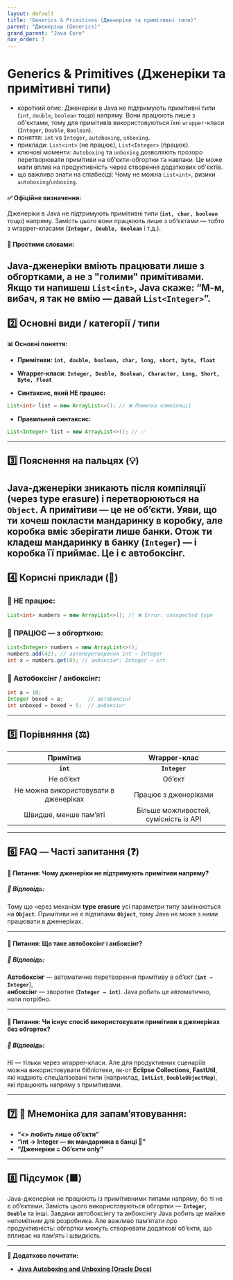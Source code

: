 ```yaml
---
layout: default
title: "Generics & Primitives (Дженеріки та примітивні типи)"
parent: "Дженеріки (Generics)"
grand_parent: "Java Core"
nav_order: 7
---
```


# Generics & Primitives (Дженеріки та примітивні типи)

*   короткий опис: Дженеріки в Java не підтримують примітивні типи (`int`, `double`, `boolean` тощо) напряму. Вони працюють лише з об'єктами, тому для примітивів використовуються їхні `wrapper`-класи (`Integer`, `Double`, `Boolean`).
*   поняття: `int` vs `Integer`, `autoboxing`, `unboxing`.
*   приклади: `List<int>` (не працює), `List<Integer>` (працює).
*   ключові моменти: `Autoboxing` та `unboxing` дозволяють прозоро перетворювати примітиви на об'єкти-обгортки та навпаки. Це може мати вплив на продуктивність через створення додаткових об'єктів.
*   що важливо знати на співбесіді: Чому не можна `List<int>`, ризики `autoboxing`/`unboxing`.
#### **✅ Офіційне визначення:**

Дженеріки в Java не підтримують примітивні типи (**`int, char, boolean`** тощо) напряму. Замість цього вони працюють лише з об’єктами — тобто з wrapper-класами (**`Integer, Double, Boolean`** і т.д.).

#### **🧠 Простими словами:**

Java-дженеріки вміють працювати лише з обгортками, а не з "голими" примітивами. Якщо ти напишеш **`List<int>`**, Java скаже: “М-м, вибач, я так не вмію — давай **`List<Integer>`**”.
---

## **2️⃣ Основні види / категорії / типи**

**📊 Основні поняття:**

* **Примітиви: `int, double, boolean, char, long, short, byte, float`**

* **Wrapper-класи: `Integer, Double, Boolean, Character, Long, Short, Byte, Float`**

* **Синтаксис, який НЕ працює:**

```java
List<int> list = new ArrayList<>(); // ❌ Помилка компіляції
```
* **Правильний синтаксис:**

```java
List<Integer> list = new ArrayList<>(); // ✅
```
---

## **3️⃣ Пояснення на пальцях (💡)**

Java-дженеріки зникають після компіляції (через type erasure) і перетворюються на **`Object`**. А примітиви — це **не обʼєкти**. Уяви, що ти хочеш покласти мандаринку в коробку, але коробка вміє зберігати лише банки. Отож ти кладеш мандаринку в банку (**`Integer`**) — і коробка її приймає. Це і є автобоксінг.
---

## **4️⃣ Корисні приклади (🧪)**

### **🔸 НЕ працює:**

```java
List<int> numbers = new ArrayList<>(); // ❌ Error: unexpected type
```
### **🔸 ПРАЦЮЄ — з обгорткою:**

```java
List<Integer> numbers = new ArrayList<>();
numbers.add(42); // автоперетворення int → Integer
int x = numbers.get(0); // анбоксінг: Integer → int
```
### **🔸 Автобоксінг / анбоксінг:**

```java
int a = 10;
Integer boxed = a;        // автоБоксінг
int unboxed = boxed + 5;  // анбоксінг
```
---

## **5️⃣ Порівняння (⚖️)**

| Примітив | Wrapper-клас |
| :---: | :---: |
| **`int`** | **`Integer`** |
| Не обʼєкт | Обʼєкт |
| Не можна використовувати в дженеріках | Працює з дженеріками |
| Швидше, менше памʼяті | Більше можливостей, сумісність із API |

---

## **6️⃣ FAQ — Часті запитання (❓)**

#### **🔹 Питання: Чому дженеріки не підтримують примітиви напряму?**

##### **💬 Відповідь:**

Тому що через механізм **type erasure** усі параметри типу замінюються на **`Object`**. Примітиви не є підтипами **`Object`**, тому Java не може з ними працювати в дженеріках.

---

#### **🔹 Питання: Що таке автобоксінг і анбоксінг?**

##### **💬 Відповідь:**

**Автобоксінг** — автоматичне перетворення примітиву в обʼєкт (**`int → Integer`**),  
**анбоксінг** — зворотне (**`Integer → int`**). Java робить це автоматично, коли потрібно.

---

#### **🔹 Питання: Чи існує спосіб використовувати примітиви в дженеріках без обгорток?**

##### **💬 Відповідь:**

Ні — тільки через wrapper-класи. Але для продуктивних сценаріїв можна використовувати бібліотеки, як-от **Eclipse Collections**, **FastUtil**, які надають спеціалізовані типи (наприклад, **`IntList`**, **`DoubleObjectMap`**), які працюють напряму з примітивами.

---

## **7️⃣ 🧠 Мнемоніка для запам’ятовування:**

* **“\<\> любить лише обʼєкти”**
* **“int → Integer — як мандаринка в банці 🍊”**
* **“Дженеріки \= Обʼєкти only”**

---

## **8️⃣ Підсумок (🟩)**

Java-дженеріки не працюють із примітивними типами напряму, бо ті не є обʼєктами. Замість цього використовуються обгортки — **`Integer`**, **`Double`** та інші. Завдяки автобоксінгу та анбоксінгу Java робить це майже непомітним для розробника. Але важливо памʼятати про продуктивність: обгортки можуть створювати додаткові обʼєкти, що впливає на памʼять і швидкість.

---

**🔗 Додатково почитати:**

* [**Java Autoboxing and Unboxing (Oracle Docs)**](https://docs.oracle.com/javase/tutorial/java/data/autoboxing.html)